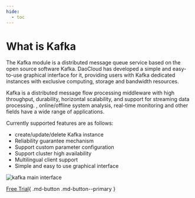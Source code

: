 ```yaml
---
hide:
  - toc
---
```


# What is Kafka

The Kafka module is a distributed message queue service based on the open source software Kafka.
DaoCloud has developed a simple and easy-to-use graphical interface for it, providing users with Kafka dedicated instances with exclusive computing, storage and bandwidth resources.

Kafka is a distributed message flow processing middleware with high throughput, durability, horizontal scalability, and support for streaming data processing. , online/offline system analysis, real-time monitoring and other fields have a wide range of applications.

Currently supported features are as follows:

- create/update/delete Kafka instance
- Reliability guarantee mechanism
- Support custom parameter configuration
- Support cluster high availability
- Multilingual client support
- Simple and easy to use graphical interface

![kafka main interface](../images/what01.png)

[Free Trial](../../../dce/license0.md){ .md-button .md-button--primary }